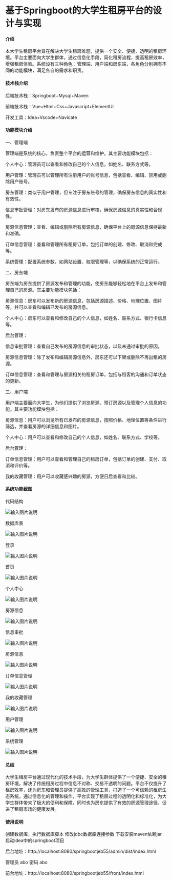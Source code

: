 # 基于Springboot的大学生租房平台的设计与实现

#### 介绍

本大学生租房平台旨在解决大学生租房难题，提供一个安全、便捷、透明的租房环境。平台主要面向大学生群体，通过信息化手段，简化租房流程，提高租房效率，增强租房体验。系统设有三种角色：管理端、用户端和房东端，各角色分别拥有不同的功能模块，满足各自的需求和职责。

#### 技术栈介绍

后端技术栈：Springboot+Mysql+Maven

前端技术栈：Vue+Html+Css+Javascript+ElementUI

开发工具：Idea+Vscode+Navicate


#### 功能模块介绍

一、管理端

管理端是系统的核心，负责整个平台的运营和维护。其主要功能模块包括：

个人中心：管理员可以查看和修改自己的个人信息，如姓名、联系方式等。

用户管理：管理员可以管理所有注册用户的账号信息，包括查看、编辑、禁用或删除用户账号。

房东管理：类似于用户管理，但专注于房东账号的管理，确保房东信息的真实性和有效性。

信息审批管理：对房东发布的房源信息进行审核，确保房源信息的真实性和合规性。

房源信息管理：查看、编辑或删除所有房源信息，确保平台上的房源信息保持最新和准确。

订单信息管理：查看和管理所有租房订单，包括订单的创建、修改、取消和完成等。

系统管理：配置系统参数，如网站设置、权限管理等，以确保系统的正常运行。

二、房东端

房东端为房东提供了房源发布和管理的功能，使房东能够轻松地在平台上发布和管理自己的房源。其主要功能模块包括：

房源信息：房东可以发布新的房源信息，包括房源描述、价格、地理位置、图片等，并可以查看和编辑已发布的房源信息。

个人中心：房东可以查看和修改自己的个人信息，如姓名、联系方式、银行卡信息等。

后台管理：

信息审批管理：查看自己发布的房源信息的审批状态，以及未通过审批的原因。

房源信息管理：除了发布和编辑房源信息外，房东还可以下架或删除不再出租的房源。

订单信息管理：查看和管理与房源相关的租房订单，包括与租客的沟通和订单状态的更新。

三、用户端

用户端主要面向大学生，为他们提供了浏览房源、预订房源以及管理个人信息的功能。其主要功能模块包括：

房源信息：用户可以浏览所有已发布的房源信息，按照价格、地理位置等条件进行筛选，并查看房源的详细信息和图片。

个人中心：用户可以查看和修改自己的个人信息，如姓名、联系方式、学校等。

后台管理：

订单信息管理：用户可以查看和管理自己的租房订单，包括订单的创建、支付、取消和评价等。

我的收藏管理：用户可以收藏感兴趣的房源，方便日后查看和比较。

#### 系统功能截图

代码结构

![输入图片说明](images/0a07b30049d9066ea7af91bffdb5df9.png)

数据库表

![输入图片说明](images/6b583a78664bd7fbae57239c6ee105f.png)

登录

![输入图片说明](images/ded59ea13659240f46066af9e521a2e.png)

首页

![输入图片说明](images/1f6c59c6f2f152f6a72aad4e5c93cd3.png)

个人中心

![输入图片说明](images/5619b508863cf5b6b58e792065380a1.png)

房源信息

![输入图片说明](images/d3b04cc22297625baef656ec4c2bc59.png)

信息审批

![输入图片说明](images/5025361a887d546a2f8f63af7aa0baf.png)

房源信息

![输入图片说明](images/9055552842201cddbc1a8123c554acb.png)

订单信息管理

![输入图片说明](images/156190e98c1c00c48f13ff81f26a8d4.png)

我的收藏管理

![输入图片说明](images/18def5d4af411be455b01d8054dc26e.png)

用户管理

![输入图片说明](images/4504993c3bcd64507cff5abd3863078.png)

系统管理

![输入图片说明](images/63657bb18ea0aadab425d813d6b1d1d.png)

#### 总结

大学生租房平台通过现代化的技术手段，为大学生群体提供了一个便捷、安全的租房环境，解决了传统租房过程中信息不对称、交易不透明的问题。平台不仅提升了租房效率，还为房东和管理员提供了高效的管理工具，打造了一个可信赖的租房生态系统。通过信息化的管理和操作，平台实现了租房过程的透明化和标准化，为大学生群体带来了极大的便利和保障，同时也为房东提供了有效的房源管理途径，促进了租房市场的健康发展。


#### 使用说明

创建数据库，执行数据库脚本 修改jdbc数据库连接参数 下载安装maven依赖jar 启动idea中的springboot项目

后台地址：http://localhost:8080/springbootjeb55/admin/dist/index.html

管理员  abo 密码 abo

前台地址：http://localhost:8080/springbootjeb55/front/index.html
